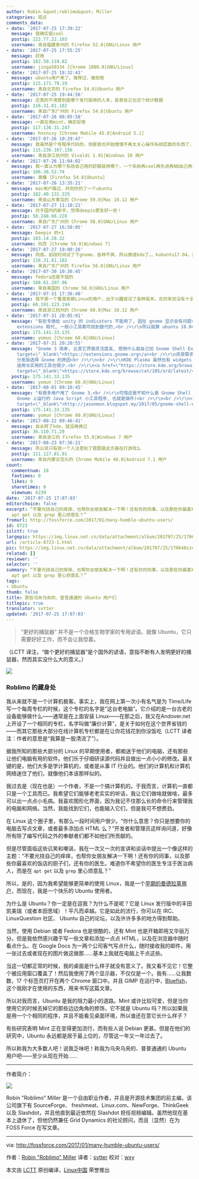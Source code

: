 ```yaml
---
author: Robin &quot;roblimo&quot; Miller
categories: 观点
comments_data:
- date: '2017-07-25 17:39:22'
  message: 我确实挺cool
  postip: 222.77.22.103
  username: 来自福建泉州的 Firefox 52.0|GNU/Linux 用户
- date: '2017-07-25 17:55:25'
  message: 好用
  postip: 182.50.119.82
  username: jinga50334 [Chrome 1000.0|GNU/Linux]
- date: '2017-07-25 18:32:43'
  message: ubuntu用户来了，推荐过，被拒绝
  postip: 115.171.79.19
  username: 来自北京的 Firefox 54.0|Ubuntu 用户
- date: '2017-07-25 19:44:56'
  message: 还真的不清楚到底哪个发行版用的人多，各家自己也没个统计数据
  postip: 116.31.81.182
  username: 来自广东广州的 Firefox 54.0|Ubuntu 用户
- date: '2017-07-26 08:05:58'
  message: 一直在用mint，确实好用
  postip: 117.136.31.247
  username: hnsncxy [Chrome Mobile 45.0|Android 5.1]
- date: '2017-07-26 10:29:47'
  message: 我虽然是个写程序代码的，但是我也开始慢慢不再太关心操作系统层面的东西了，我用win10和ubuntu，win10为了office，ubuntu为了rstudio，其他的只要系统能够稳定的工作就可以了，我的笔记本也6年了，运行良好……老实说，unity还是gnome都无所谓，只是unity已经用习惯了，换成gnome可能会有很多迁移的问题，这是我对将来18.04最大的担忧，我可能会去KDE，毕竟我曾经用过，而且用的很好……
  postip: 115.236.167.156
  username: 来自浙江杭州的 Vivaldi 1.91|Windows 10 用户
- date: '2017-07-26 11:04:02'
  message: 我一直认为哪个系统自己用的舒服就用哪个，一个系统再cool再先进再NB自己用不顺手，对自己来说就没任何意义
  postip: 106.38.52.74
  username: 青瞳 [Firefox 54.0|Ubuntu]
- date: '2017-07-26 13:35:21'
  message: mac用户路过，并向你扔了一个ubuntu
  postip: 182.40.131.225
  username: 来自山东青岛的 Chrome 59.0|Mac 10.12 用户
- date: '2017-07-27 11:10:21'
  message: 对于国内的新手，觉得deepin更友好一些！
  postip: 58.248.66.228
  username: 来自广东广州的 Chrome 58.0|GNU/Linux 用户
- date: '2017-07-27 16:58:05'
  message: Deepin 的+1
  postip: 183.14.28.32
  username: 何亮 [Chrome 59.0|Windows 7]
- date: '2017-07-27 19:00:26'
  message: 同感。前段时间试了下gnome，各种不爽，所以换成kde了。。kubuntu17.04，还不错。
  postip: 116.31.81.182
  username: 来自广东广州的 Firefox 56.0|GNU/Linux 用户
- date: '2017-07-30 10:36:45'
  message: fedora还是不错的
  postip: 108.61.207.96
  username: 来自美国的 Chrome 58.0|GNU/Linux 用户
- date: '2017-07-31 17:36:48'
  message: 我不是一个重度依赖Linux的用户，出于兴趣尝试了各种版本。总的来说没有十全十美的版本，或多或少每个版本你都会遇到一丁点问题，有时候还难以解决，但换一个版本又很好解决了。就桌面来说，比较讨厌unity和现在的Gnome3，感觉体验简直是退步。Mint的cinnamon，还有mate、kde现在都不错。
  postip: 60.191.123.194
  username: 来自浙江杭州的 Chrome 60.0|Mac 10.12 用户
- date: '2017-07-31 20:05:01'
  message: "有些专做给 unity 的 indicators 不能用了, 因在 gnome 显示会有问题<br />\r\n但可用 gnome shell
    extensions 取代, 一般小工具都可找到替代的,<br />\r\n所以就算 ubuntu 18.04 来临, 转用 Gnome 3 问题也不大"
  postip: 175.141.33.135
  username: yomun [Chrome 60.0|GNU/Linux]
- date: '2017-07-31 20:20:55'
  message: "Gnome 3 简单, 比其它界面灵活度高, 想用什么就自己加 Gnome Shell Extensions<br />\r\n<a href=\"https://extensions.gnome.org\"
    target=\"_blank\">https://extensions.gnome.org</a><br />\r\n资源需求也低, 这是为啥那么多 Linux
    分发版选择 Gnome 的原因<br />\r\n<br />\r\nKDE Plasma 虽然也有 widgets 可用，<br />\r\n但做得不够好,
    适用与实用的工具也很少.<br />\r\n<a href=\"https://store.kde.org/browse/cat/105/ord/latest/\"
    target=\"_blank\">https://store.kde.org/browse/cat/105/ord/latest/</a>"
  postip: 175.141.33.135
  username: yomun [Chrome 60.0|GNU/Linux]
- date: '2017-08-01 09:10:45'
  message: "有很多用户用了 Gnome 3,<br />\r\n可惜还是不知什么是 Gnome Shell Extensions<br />\r\n(其实就是
    Gnome 上运行的 Java Script 小工具程序, 也就是插件)<br />\r\n<br />\r\n<a href=\"http://jasonmun.blogspot.my/2017/05/gnome-shell-extension-gnome-shell.html\"
    target=\"_blank\">http://jasonmun.blogspot.my/2017/05/gnome-shell-extension-gnome-shell.html</a>"
  postip: 175.141.33.135
  username: yomun [Chrome 60.0|GNU/Linux]
- date: '2017-08-22 09:46:41'
  message: 自从转了kde，就没再换过
  postip: 36.110.71.29
  username: 来自浙江的 Firefox 55.0|Windows 7 用户
- date: '2017-08-23 07:36:21'
  message: 所以说只有我一个人注意到了题图是此方酱在打游戏么
  postip: 111.127.81.91
  username: 来自内蒙古包头的 Chrome Mobile 40.0|Android 7.1 用户
count:
  commentnum: 18
  favtimes: 0
  likes: 0
  sharetimes: 0
  viewnum: 6239
date: '2017-07-25 17:07:03'
editorchoice: false
excerpt: “不要光挠自己的痒痒，也帮你女朋友解决一下啊！还有你的同事，以及那些你最喜欢的饭店的厨子们，还有你的医生。难道你不希望你的医生专注于医治病人，而是在
  apt get 以及 grep 里心烦意乱？”
fromurl: http://fossforce.com/2017/01/many-humble-ubuntu-users/
id: 8723
islctt: true
largepic: https://img.linux.net.cn/data/attachment/album/201707/25/170648izovezsne5l55nnj.jpg
url: /article-8723-1.html
pic: https://img.linux.net.cn/data/attachment/album/201707/25/170648izovezsne5l55nnj.jpg.thumb.jpg
related: []
reviewer: ''
selector: ''
summary: “不要光挠自己的痒痒，也帮你女朋友解决一下啊！还有你的同事，以及那些你最喜欢的饭店的厨子们，还有你的医生。难道你不希望你的医生专注于医治病人，而是在
  apt get 以及 grep 里心烦意乱？”
tags:
- Ubuntu
thumb: false
title: 那些乌央乌央的、普普通通的 Ubuntu 用户们
titlepic: true
translator: svtter
updated: '2017-07-25 17:07:03'
---
```



> 
> “更好的捕鼠器“ 并不是一个合格生物学家的专用谚语。就像 Ubuntu，它只需要好好工作，而不会让我惊着。
> 
> 
> 


（LCTT 译注，“做个更好的捕鼠器”是个国外的谚语，意指不断有人发明更好的捕鼠器，然而其实没什么大的意义。）


![](https://img.linux.net.cn/data/attachment/album/201707/25/170648izovezsne5l55nnj.jpg)


### Roblimo 的藏身处


我从来就不是一个计算机极客。事实上，我在网上第一次小有名气是为 Time/Life 写一个每周专栏的时候，这个专栏的名字是“这台老电脑”。它介绍的是一台古老的设备能够做什么——通常是在上面安装 Linux——在那之后，我又在Andover.net 上开设了一个相同的专栏，名字叫做“廉价计算”，是关于如何在这个世界省钱的——而其它那些大部分在线计算机专栏都是在让你花钱花到你没饭吃（LCTT 译者注：作者的意思是“我算是一股清流了”）。


据我所知的那些大部分的 Linux 的早期使用者，都痴迷于他们的电脑，还有那些让他们电脑有用的软件。他们乐于仔细研读源代码并且做出一点小小的修改。最关键的是，他们大多是学计算机的，或者是从事 IT 行业的。他们的计算机和计算机网络迷住了他们，就像他们本该那样似的。


我过去是（现在也是）一个作者，不是一个搞计算机的。于我而言，计算机一直都只是一个工具而已。我希望它们能够老老实实的听话，我让它们做啥就做啥，最多可以出一点点小毛病。我喜欢图形化界面，因为我记不住那么长的命令行来管理我的电脑和网络。当然，我能找到它们，也能输入它们，但是我可不想费劲。


在 Linux 这个圈子里，有那么一段时间用户很少。“你什么意思？你只是想要你的电脑去写点文章，或者最多添加点 HTML 么？”开发者和管理员这样询问道，好像所有除了编写代码之外的奉献者们都不如他们所贡献的。


但是尽管面临这些讥笑和嘲讽，我在一次又一次的宣讲和谈话中提出一个像这样的主题：“不要光挠自己的痒痒，也帮你女朋友解决一下啊！还有你的同事，以及那些你最喜欢的饭店的厨子们，还有你的医生。难道你不希望你的医生专注于医治病人，而是在 `apt get` 以及 `grep` 里心烦意乱？”


所以，是的，因为我希望能够更简单的使用 Linux，我是一个[早期的曼德拉草用户](https://linux.slashdot.org/story/00/11/02/2324224/mandrake-72-in-wal-mart-a-good-idea)，而现在，我是一个快乐的 Ubuntu 使用者。


为什么是 Ubuntu？你一定是在逗我？为什么不是呢？它是 Linux 发行版中的丰田凯美瑞（或者本田思域）！平凡而卓越。它是如此的流行，你可以在 IRC、LinuxQuestion 社区、 Ubuntu 自己的论坛，以及许许多多的地方得到帮助。


当然，使用 Debian 或者 Fedora 也是很酷的，还有 Mint 也是开箱即用又华丽万分。但是我依然感兴趣于写一些文章和添加一点点 HTML，以及在浏览器中随时看点什么、在 Google Docs 为一两个公司客气写点什么，随时接收我的邮件，用一张过去或者现在的图片做这做那……基本上我就在电脑上干点这些。


当这一切都正常的时候，我的桌面是什么样子就没有意义了。我又看不见它！它整个被应用窗口覆盖了！然后我使用了两个显示器，不仅仅是一个。我有……让我数数，17 个标签页打开在两个 Chrome 窗口中。并且 GIMP 在运行中，[Bluefish](http://bluefish.openoffice.nl/index.html)，这个我刚才在使用的东西，用来书写这篇文章。


所以对我而言，Ubuntu 是我的阻力最小的道路。Mint 或许比较可爱，但是当你使用它的时候去掉它的那些边边角角的修饰，它不就是 Ubuntu 吗？所以如果我是用一个个相同的程序，并且不能看见桌面环境，所以谁还在意它长什么样子？


有些研究表明 Mint 正在变得更加流行，而有些人说 Debian 更甚。但是在他们的研究中，Ubuntu 永远都是居于最上位的，尽管这一年又一年过去了。


所以称我为大多数人吧！说我乏味吧！称我为乌央乌央的、普普通通的 Ubuntu 用户吧——至少从现在开始……




---


作者简介：


![](https://img.linux.net.cn/data/attachment/album/201707/25/170704lheae7vev9xh0qgm.jpg)


Robin "Roblimo" Miller 是一个自由职业作者，并且是开源技术集团的前主编，该公司旗下有 SourceForge、 freshmeat、Linux.com、NewForge、ThinkGeek 以及 Slashdot，并且他直到最近依然在 Slashdot 担任视频编辑。虽然他现在基本上退休了，但他仍然兼任 Grid Dynamics 的社论顾问，而且（显然）在为 FOSS Force 在写文章。




---


via: <http://fossforce.com/2017/01/many-humble-ubuntu-users/>


作者：[Robin "Roblimo" Miller](http://www.roblimo.com/) 译者：[svtter](https://github.com/svtter) 校对：[wxy](https://github.com/wxy)


本文由 [LCTT](https://github.com/LCTT/TranslateProject) 原创编译，[Linux中国](https://linux.cn/) 荣誉推出